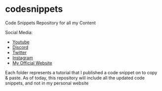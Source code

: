 # codesnippets
Code Snippets Repository for all my Content

Social Media:
 - [Youtube](https://www.youtube.com/channel/UCU8d7rcShA7MGuDyYH1aWGg)
 - [Discord](https://discord.com/invite/aMgcPD9)
 - [Twitter](https://twitter.com/jimshapedcoding)
 - [Instagram](https://www.instagram.com/jimshapedcoding/)
 - [My Official Website](http://jimshapedcoding.com)

Each folder represents a tutorial that I published a code snippet on to copy & paste.
As of today, this repository will include all the updated code snippets, and not in my personal website
